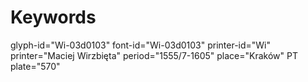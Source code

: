# Keywords
glyph-id="Wi-03d0103"
font-id="Wi-03d0103"
printer-id="Wi"
printer="Maciej Wirzbięta"
period="1555/7-1605"
place="Kraków"
PT plate="570"
